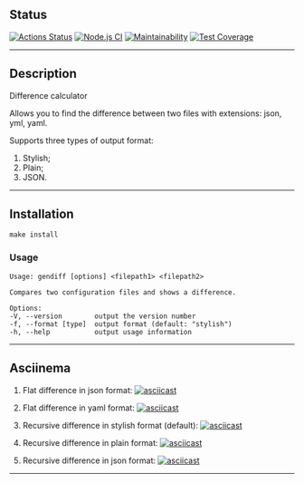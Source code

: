 ## Status
[![Actions Status](https://github.com/ArtemMalafeev/frontend-project-lvl2/workflows/hexlet-check/badge.svg)](https://github.com/ArtemMalafeev/frontend-project-lvl2/actions) [![Node.js CI](https://github.com/ArtemMalafeev/frontend-project-lvl2/actions/workflows/node.js.yml/badge.svg)](https://github.com/ArtemMalafeev/frontend-project-lvl2/actions/workflows/node.js.yml) [![Maintainability](https://api.codeclimate.com/v1/badges/b69c149b6e66be768283/maintainability)](https://codeclimate.com/github/ArtemMalafeev/frontend-project-lvl2/maintainability) [![Test Coverage](https://api.codeclimate.com/v1/badges/b69c149b6e66be768283/test_coverage)](https://codeclimate.com/github/ArtemMalafeev/frontend-project-lvl2/test_coverage)
____

## Description

Difference calculator

Allows you to find the difference between two files with extensions: json, yml, yaml.

Supports three types of output format:
1. Stylish;
2. Plain;
3. JSON.
____

## Installation


`make install`

### Usage

```
Usage: gendiff [options] <filepath1> <filepath2>

Compares two configuration files and shows a difference.

Options:
-V, --version        output the version number
-f, --format [type]  output format (default: "stylish")
-h, --help           output usage information
```
____
## Asciinema

1. Flat difference in json format:
   [![asciicast](https://asciinema.org/a/hfNixJuUOglTgCfuaF0Bq0Rio.svg)](https://asciinema.org/a/hfNixJuUOglTgCfuaF0Bq0Rio)
 
2. Flat difference in yaml format:
   [![asciicast](https://asciinema.org/a/InsieLNNkyxT80tdbS1rhhNf9.svg)](https://asciinema.org/a/InsieLNNkyxT80tdbS1rhhNf9)

3. Recursive difference in stylish format (default):
   [![asciicast](https://asciinema.org/a/oybX1ZasLZvJmvThT4u7dM9Wy.svg?rows=46)](https://asciinema.org/a/oybX1ZasLZvJmvThT4u7dM9Wy?rows=46)

4. Recursive difference in plain format:
   [![asciicast](https://asciinema.org/a/xXorEIVS23MCtHXlSujaeV49Z.svg)](https://asciinema.org/a/xXorEIVS23MCtHXlSujaeV49Z)

5. Recursive difference in json format:
   [![asciicast](https://asciinema.org/a/y2FmH5g2CMEyufu0ScF6t2FWf.svg?rows=9)](https://asciinema.org/a/y2FmH5g2CMEyufu0ScF6t2FWf?rows=9)
   
____
